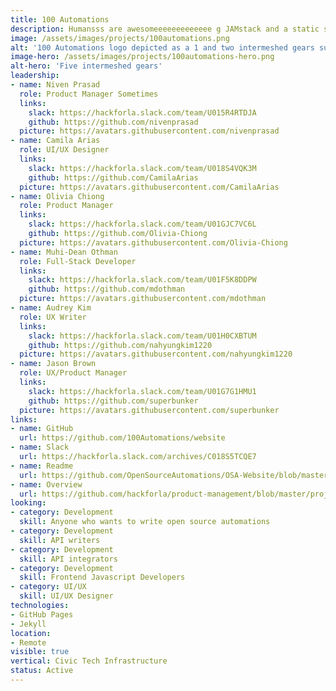 ```yaml
---
title: 100 Automations
description: Humansss are awesomeeeeeeeeeeeee g JAMstack and a static site generator for building this website.
image: /assets/images/projects/100automations.png
alt: '100 Automations logo depicted as a 1 and two intermeshed gears surrounded by a open left bracket, forward slash and closing right bracket to indicate the 100 automations are in code, followed by the word Automations.'
image-hero: /assets/images/projects/100automations-hero.png
alt-hero: 'Five intermeshed gears'
leadership:
- name: Niven Prasad
  role: Product Manager Sometimes
  links:
    slack: https://hackforla.slack.com/team/U015R4RTDJA
    github: https://github.com/nivenprasad
  picture: https://avatars.githubusercontent.com/nivenprasad
- name: Camila Arias
  role: UI/UX Designer
  links:
    slack: https://hackforla.slack.com/team/U018S4VQK3M
    github: https://github.com/CamilaArias
  picture: https://avatars.githubusercontent.com/CamilaArias
- name: Olivia Chiong
  role: Product Manager
  links:
    slack: https://hackforla.slack.com/team/U01GJC7VC6L
    github: https://github.com/Olivia-Chiong
  picture: https://avatars.githubusercontent.com/Olivia-Chiong
- name: Muhi-Dean Othman
  role: Full-Stack Developer
  links:
    slack: https://hackforla.slack.com/team/U01F5K8DDPW
    github: https://github.com/mdothman
  picture: https://avatars.githubusercontent.com/mdothman
- name: Audrey Kim
  role: UX Writer
  links:
    slack: https://hackforla.slack.com/team/U01H0CXBTUM
    github: https://github.com/nahyungkim1220
  picture: https://avatars.githubusercontent.com/nahyungkim1220
- name: Jason Brown
  role: UX/Product Manager
  links:
    slack: https://hackforla.slack.com/team/U01G7G1HMU1
    github: https://github.com/superbunker
  picture: https://avatars.githubusercontent.com/superbunker
links:
- name: GitHub
  url: https://github.com/100Automations/website
- name: Slack
  url: https://hackforla.slack.com/archives/C018S5TCQE7
- name: Readme
  url: https://github.com/OpenSourceAutomations/OSA-Website/blob/master/README.md
- name: Overview
  url: https://github.com/hackforla/product-management/blob/master/project-one-sheets/100-Automations-Project-One-Sheet.pdf
looking:
- category: Development
  skill: Anyone who wants to write open source automations
- category: Development
  skill: API writers
- category: Development
  skill: API integrators
- category: Development
  skill: Frontend Javascript Developers
- category: UI/UX
  skill: UI/UX Designer
technologies:
- GitHub Pages
- Jekyll
location:
- Remote
visible: true
vertical: Civic Tech Infrastructure
status: Active
---
```


